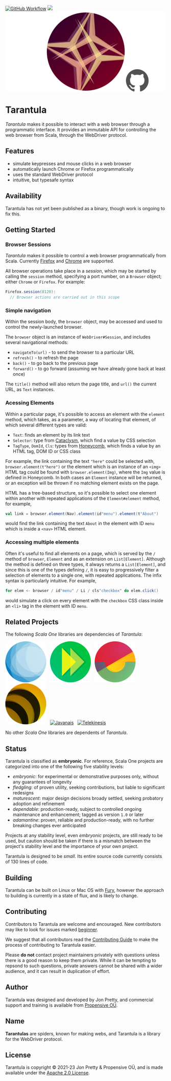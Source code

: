 [<img alt="GitHub Workflow" src="https://img.shields.io/github/actions/workflow/status/propensive/tarantula/main.yml?style=for-the-badge" height="24">](https://github.com/propensive/tarantula/actions)
[<img src="https://img.shields.io/discord/633198088311537684?color=8899f7&label=DISCORD&style=for-the-badge" height="24">](https://discord.gg/7b6mpF6Qcf)
<img src="/doc/images/github.png" valign="middle">

# Tarantula

_Tarantula_ makes it possible to interact with a web browser through a programmatic interface. It
provides an immutable API for controlling the web browser from Scala, through the WebDriver
protocol.

## Features

- simulate keypresses and mouse clicks in a web browser
- automatically launch Chrome or Firefox programmatically
- uses the standard WebDriver protocol
- intuitive, but typesafe syntax


## Availability

Tarantula has not yet been published as a binary, though work is ongoing to fix this.

## Getting Started

### Browser Sessions

_Tarantula_ makes it possible to control a web browser programmatically from Scala. Currently [Firefox](https://www.mozilla.org/en-GB/firefox/new/) and [Chrome](https://www.google.com/chrome/) are supported.

All browser operations take place in a _session_, which may be started by calling the `session` method, specifying a port number, on
a `Browser` object; either `Chrome` or `Firefox`. For example:
```scala
Firefox.session(8120):
  // Browser actions are carried out in this scope
```

### Simple navigation

Within the session body, the `browser` object, may be accessed and used to control the newly-launched browser.

The `browser` object is an instance of `WebDriver#Session`, and includes several navigational methods:
- `navigateTo(url)` - to send the browser to a particular URL
- `refresh()` - to refresh the page
- `back()` - to go back to the previous page
- `forward()` - to go forward (assuming we have already gone back at least once)

The `title()` method will also return the page title, and `url()` the current URL, as `Text` instances.

### Acessing Elements

Within a particular page, it's possible to access an element with the `element` method, which takes, as a parameter, a
way of locating that element, of which several different types are valid:
- `Text`: finds an element by its link text
- `Selector`: type from [Cataclysm](https://github.com/propensive/cataclysm), which find a value by CSS selection
- `TagType`, `DomId`, `Cls`: types from [Honeycomb](https://github.com/propensive/honeycomb), which finds a value by an HTML tag, DOM ID or CSS class

For example, the link containing the text `"here"` could be selected with, `browser.element(t"here")` or the element which is an
instance of an `<img>` HTML tag could be found with `browser.element(Img)`, where the `Img` value is defined in Honeycomb. In both
cases an `Element` instance will be returned, or an exception will be thrown if no matching element exists on the page.

HTML has a tree-based structure, so it's possible to select one element within another with repeated applications of the
`Element#element` method, for example,
```scala
val link = browser.element(Nav).element(id"menu").element(t"About")
```
would find the link containing the text `About` in the element with ID `menu` which is inside a `<nav>` HTML element.

### Accessing multiple elements

Often it's useful to find all elements on a page, which is served by the `/` method of `browser`, `Element` and as an
extension on `List[Element]`. Although the method is defined on three types, it always returns a `List[Element]`, and since
this is one of the types defining `/`, it is easy to progressively filter a selection of elements to a single one, with
repeated applications. The infix syntax is particularly intuitive. For example,
```scala
for elem <- browser / id"menu" / Li / cls"checkbox" do elem.click()
```
would simulate a click on every element with the `checkbox` CSS class inside an `<li>` tag in the element with ID `menu`.


## Related Projects

The following _Scala One_ libraries are dependencies of _Tarantula_:

[![Cataclysm](https://github.com/propensive/cataclysm/raw/main/doc/images/128x128.png)](https://github.com/propensive/cataclysm/) &nbsp; [![Gesticulate](https://github.com/propensive/gesticulate/raw/main/doc/images/128x128.png)](https://github.com/propensive/gesticulate/) &nbsp; [![Guillotine](https://github.com/propensive/guillotine/raw/main/doc/images/128x128.png)](https://github.com/propensive/guillotine/) &nbsp; [![Honeycomb](https://github.com/propensive/honeycomb/raw/main/doc/images/128x128.png)](https://github.com/propensive/honeycomb/) &nbsp; [![Javanais](https://github.com/propensive/javanais/raw/main/doc/images/128x128.png)](https://github.com/propensive/javanais/) &nbsp; [![Telekinesis](https://github.com/propensive/telekinesis/raw/main/doc/images/128x128.png)](https://github.com/propensive/telekinesis/) &nbsp;

No other _Scala One_ libraries are dependents of _Tarantula_.

## Status

Tarantula is classified as __embryonic__. For reference, Scala One projects are
categorized into one of the following five stability levels:

- _embryonic_: for experimental or demonstrative purposes only, without any guarantees of longevity
- _fledgling_: of proven utility, seeking contributions, but liable to significant redesigns
- _maturescent_: major design decisions broady settled, seeking probatory adoption and refinement
- _dependable_: production-ready, subject to controlled ongoing maintenance and enhancement; tagged as version `1.0` or later
- _adamantine_: proven, reliable and production-ready, with no further breaking changes ever anticipated

Projects at any stability level, even _embryonic_ projects, are still ready to
be used, but caution should be taken if there is a mismatch between the
project's stability level and the importance of your own project.

Tarantula is designed to be _small_. Its entire source code currently consists
of 130 lines of code.

## Building

Tarantula can be built on Linux or Mac OS with [Fury](/propensive/fury), however
the approach to building is currently in a state of flux, and is likely to
change.

## Contributing

Contributors to Tarantula are welcome and encouraged. New contributors may like to look for issues marked
<a href="https://github.com/propensive/tarantula/labels/beginner">beginner</a>.

We suggest that all contributors read the [Contributing Guide](/contributing.md) to make the process of
contributing to Tarantula easier.

Please __do not__ contact project maintainers privately with questions unless
there is a good reason to keep them private. While it can be tempting to
repsond to such questions, private answers cannot be shared with a wider
audience, and it can result in duplication of effort.

## Author

Tarantula was designed and developed by Jon Pretty, and commercial support and training is available from
[Propensive O&Uuml;](https://propensive.com/).



## Name

__Tarantulas__ are spiders, known for making webs, and Tarantula is a library for the WebDriver protocol.

## License

Tarantula is copyright &copy; 2021-23 Jon Pretty & Propensive O&Uuml;, and is made available under the
[Apache 2.0 License](/license.md).
